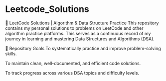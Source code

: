 # Leetcode_Solutions
🧠 LeetCode Solutions | Algorithm & Data Structure Practice
This repository contains my personal solutions to problems on LeetCode and other algorithm practice platforms. This serves as a continuous record of my journey in learning and mastering Data Structures and Algorithms (DSA).

🎯 Repository Goals
To systematically practice and improve problem-solving skills.

To maintain clean, well-documented, and efficient code solutions.

To track progress across various DSA topics and difficulty levels.
